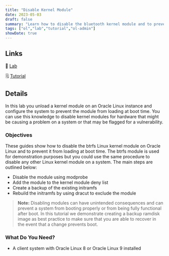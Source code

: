 ```yaml
---
title: "Disable Kernel Module"
date: 2023-05-03
draft: false
summary: "Learn how to disable the bluetooth kernel module and to prevent it loading at boot time on Oracle Linux 8 and Oracle Linux 9 systems."
tags: ["ol","lab","tutorial","ol-admin"]
showDate: true
---
```


## Links

:crescent_moon: [Lab](https://luna.oracle.com/lab/00aafe17-39b9-43e0-8b53-087b84003c15)

:spiral_notepad: [Tutorial](https://docs.oracle.com/en/learn/ol-kernel-module-disable)

## Details

In this lab you unload a kernel module on an Oracle Linux instance and configure the system to prevent the module from loading at boot time. You can use this knowledge to disable kernel modules for hardware that might be causing a problem on a system or that may be flagged for a vulnerability.

### Objectives

These guides show how to disable the btrfs Linux kernel module on Oracle Linux and to prevent it from loading at boot time. The btrfs module is used for demonstration purposes but you could use the same procedure to disable any other Linux kernel module on a system. The main steps are outlined below:

  - Disable the module using modprobe
  - Add the module to the kernel module deny list
  - Create a backup of the existing initramfs
  - Rebuild the initramfs by using dracut to exclude the module

> **Note:** Disabling modules can have unintended consequences and can prevent a system from booting properly or from being fully functional after boot. In this tutorial we demonstrate creating a backup ramdisk image as best practice to make sure that you are able to recover in the event that a change prevents boot.

### What Do You Need?

  - A client system with Oracle Linux 8 or Oracle Linux 9 installed


